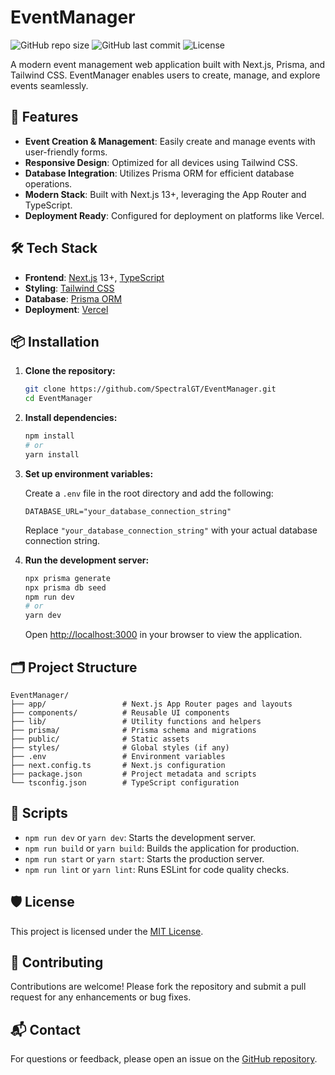 # EventManager
![GitHub repo size](https://img.shields.io/github/repo-size/SpectralGT/EventManager)
![GitHub last commit](https://img.shields.io/github/last-commit/SpectralGT/EventManager)
![License](https://img.shields.io/github/license/SpectralGT/EventManager)


A modern event management web application built with Next.js, Prisma, and Tailwind CSS. EventManager enables users to create, manage, and explore events seamlessly.

## 🚀 Features

- **Event Creation & Management**: Easily create and manage events with user-friendly forms.
- **Responsive Design**: Optimized for all devices using Tailwind CSS.
- **Database Integration**: Utilizes Prisma ORM for efficient database operations.
- **Modern Stack**: Built with Next.js 13+, leveraging the App Router and TypeScript.
- **Deployment Ready**: Configured for deployment on platforms like Vercel.

## 🛠 Tech Stack

- **Frontend**: [Next.js](https://nextjs.org/) 13+, [TypeScript](https://www.typescriptlang.org/)
- **Styling**: [Tailwind CSS](https://tailwindcss.com/)
- **Database**: [Prisma ORM](https://www.prisma.io/)
- **Deployment**: [Vercel](https://vercel.com/)

## 📦 Installation

1. **Clone the repository:**

   ```bash
   git clone https://github.com/SpectralGT/EventManager.git
   cd EventManager
   ```

2. **Install dependencies:**

   ```bash
   npm install
   # or
   yarn install
   ```

3. **Set up environment variables:**

   Create a `.env` file in the root directory and add the following:

   ```env
   DATABASE_URL="your_database_connection_string"
   ```

   Replace `"your_database_connection_string"` with your actual database connection string.

4. **Run the development server:**

   ```bash
   npx prisma generate
   npx prisma db seed
   npm run dev
   # or
   yarn dev
   ```

   Open [http://localhost:3000](http://localhost:3000) in your browser to view the application.

## 🗂 Project Structure

```
EventManager/
├── app/                 # Next.js App Router pages and layouts
├── components/          # Reusable UI components
├── lib/                 # Utility functions and helpers
├── prisma/              # Prisma schema and migrations
├── public/              # Static assets
├── styles/              # Global styles (if any)
├── .env                 # Environment variables
├── next.config.ts       # Next.js configuration
├── package.json         # Project metadata and scripts
└── tsconfig.json        # TypeScript configuration
```

## 🧪 Scripts

- `npm run dev` or `yarn dev`: Starts the development server.
- `npm run build` or `yarn build`: Builds the application for production.
- `npm run start` or `yarn start`: Starts the production server.
- `npm run lint` or `yarn lint`: Runs ESLint for code quality checks.

## 🛡️ License

This project is licensed under the [MIT License](LICENSE).

## 🤝 Contributing

Contributions are welcome! Please fork the repository and submit a pull request for any enhancements or bug fixes.

## 📬 Contact

For questions or feedback, please open an issue on the [GitHub repository](https://github.com/SpectralGT/EventManager/issues).